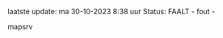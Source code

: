 laatste update: 
ma 30-10-2023  8:38   uur 
Status: FAALT - fout - 
<div class="service R">mapsrv</div>